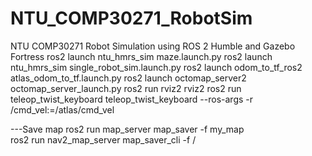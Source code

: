 # NTU_COMP30271_RobotSim
NTU COMP30271 Robot Simulation using ROS 2 Humble and Gazebo Fortress
ros2 launch ntu_hmrs_sim maze.launch.py
ros2 launch ntu_hmrs_sim single_robot_sim.launch.py
ros2 launch odom_to_tf_ros2 atlas_odom_to_tf.launch.py
ros2 launch octomap_server2 octomap_server_launch.py
ros2 run rviz2 rviz2
ros2 run teleop_twist_keyboard teleop_twist_keyboard --ros-args -r /cmd_vel:=/atlas/cmd_vel


---Save map
ros2 run map_server map_saver -f my_map  
ros2 run nav2_map_server map_saver_cli -f <directory to save map>/<name of map>
